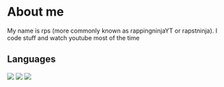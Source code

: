 # About me

My name is rps (more commonly known as rappingninjaYT or rapstninja). I code stuff and watch youtube most of the time


## Languages

<img align="center" src="https://github-readme-stats.vercel.app/api?username=rappingninjaYT&show_icons=true&line_height=27&include_all_commits=true&count_private=true&theme=radical"/>
<img align="center" src="https://github-readme-stats.vercel.app/api/top-langs/?username=rappingninjaYT"/>
<img align="center" src="https://github-readme-stats.vercel.app/api/wakatime?username=rappingninjaYT" />
